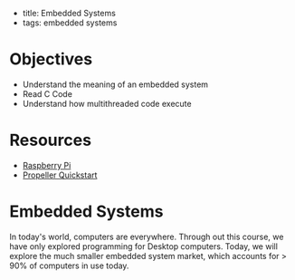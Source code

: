 - title: Embedded Systems
- tags: embedded systems

# Objectives
- Understand the meaning of an embedded system
- Read C Code
- Understand how multithreaded code execute

# Resources
- [Raspberry Pi](https://www.raspberrypi.org/)
- [Propeller Quickstart](https://www.parallax.com/product/40000)

# Embedded Systems
In today's world, computers are everywhere. Through out this course, we have only explored programming for Desktop computers. Today, we will explore the much smaller embedded system market, which accounts for > 90% of computers in use today.
